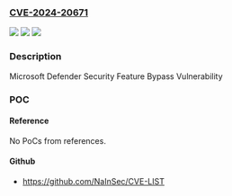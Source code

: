 ### [CVE-2024-20671](https://cve.mitre.org/cgi-bin/cvename.cgi?name=CVE-2024-20671)
![](https://img.shields.io/static/v1?label=Product&message=Windows%20Defender%20Antimalware%20Platform&color=blue)
![](https://img.shields.io/static/v1?label=Version&message=4.0.0.0%3C%204.18.24010.12%20&color=brighgreen)
![](https://img.shields.io/static/v1?label=Vulnerability&message=Security%20Feature%20Bypass&color=brighgreen)

### Description

Microsoft Defender Security Feature Bypass Vulnerability

### POC

#### Reference
No PoCs from references.

#### Github
- https://github.com/NaInSec/CVE-LIST

